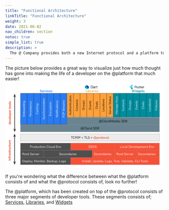 ```yaml
---
title: "Functional Architecture"
linkTitle: "Functional Architecture"
weight: 3
date: 2021-06-02
nav_children: section
notoc: true
simple_list: true
description: >
  The @ Company provides both a new Internet protocol and a platform to assist developers easily in creating ground-breaking applications that provide privacy focused, peer-to-peer services.
---
```


The picture below provides a great way to visualize just how much thought has gone into making the life of a developer on the @platform that much easier!
![Functional Architecture](/Func_Arch_images/Functional_Arch.png)

If you're wondering what the difference between what the @platform consists of and what the @protocol consists of, look no further! 

The @platform, which has been created on top of the @protocol consists of three major segments of developer tools. These segments consists of; [Services](/docs/functional_architecture/services/), [Libraries](/docs/functional_architecture/libraries/), and [Widgets](/docs/functional_architecture/widgets/)
